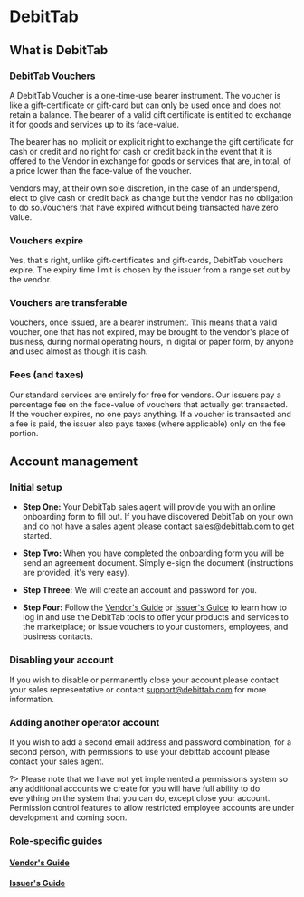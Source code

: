 <!--
    TODO:

    - add a user/bearer page explaining "What do I do with
    this thing"
    - write some kind of homepage (this page)
    - consider adding a top banner section thing
-->

# DebitTab

## What is DebitTab
### DebitTab Vouchers
A DebitTab Voucher is a one-time-use bearer instrument. The
voucher is like a gift-certificate or gift-card but can only
be used once and does not retain a balance. The bearer of a
valid gift certificate is entitled to exchange it for goods
and services up to its face-value.

The bearer has no
implicit or explicit right to exchange the gift certificate
for cash or credit and no right for cash or credit back in
the event that it is offered to the Vendor in exchange for
goods or services that are, in total, of a price lower than
the face-value of the voucher.

Vendors may, at their own
sole discretion, in the case of an underspend, elect to give
cash or credit back as change but the vendor has no
obligation to do so.Vouchers that have expired without being
transacted have zero value.

### Vouchers expire
Yes, that's right, unlike gift-certificates and gift-cards,
DebitTab vouchers expire. The expiry time limit is chosen by
the issuer from a range set out by the vendor.

### Vouchers are transferable
Vouchers, once issued, are a bearer instrument. This means
that a valid voucher, one that has not expired, may be
brought to the vendor's place of business, during normal
operating hours, in digital or paper form, by anyone and
used almost as though it is cash.

### Fees (and taxes)
Our standard services are entirely for free for vendors. Our
issuers pay a percentage fee on the face-value of vouchers
that actually get transacted. If the voucher expires, no one
pays anything. If a voucher is transacted and a fee is paid,
the issuer also pays taxes (where applicable) only on the
fee portion.

## Account management
### Initial setup
* **Step One:** Your DebitTab sales agent will provide you
with an online onboarding form to fill out. If you have
discovered DebitTab on your own and do not have a sales
agent please contact sales@debittab.com to get started.

* **Step Two:** When you have completed the onboarding form
you will be send an agreement document. Simply e-sign the
document (instructions are provided, it's very easy).

* **Step Threee:** We will create an account and password
for you.

* **Step Four:** Follow the
[Vendor's Guide](/vendors) or [Issuer's Guide](/issuers)
to learn how to log in and use the DebitTab tools to offer
your products and services to the marketplace; or issue
vouchers to your customers, employees, and business
contacts.

### Disabling your account
If you wish to disable or permanently close your account
please contact your sales representative or contact
support@debittab.com for more information.

### Adding another operator account
If you wish to add a second email address and password
combination, for a second person, with permissions to use
your debittab account please contact your sales agent.

?> Please note that we have not yet implemented a
permissions system so any additional accounts we create for
you will have full ability to do everything on the system
that you can do, except close your account. Permission
control features to allow restricted employee accounts are
under development and coming soon.

### Role-specific guides
#### [Vendor's Guide](/vendors)
#### [Issuer's Guide](/issuers)

